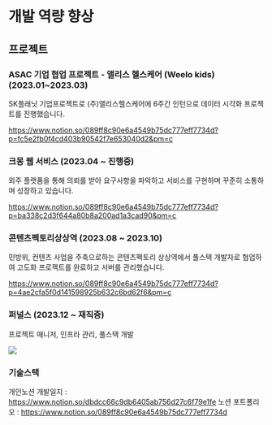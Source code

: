 # 개발 역량 향상 

## 프로젝트

### ASAC 기업 협업 프로젝트 - 앨리스 헬스케어 (Weelo kids) (2023.01~2023.03)
SK플래닛 기업프로젝트로 (주)앨리스헬스케어에 6주간 인턴으로 데이터 시각화 프로젝트를 진행했습니다.


https://www.notion.so/089ff8c90e6a4549b75dc777eff7734d?p=fc5e2fb0f4cd403b90542f7e653040d2&pm=c

### 크몽 웹 서비스     (2023.04 ~ 진행중)   
외주 플랫폼을 통해 의뢰를 받아 요구사항을 파악하고 서비스를 구현하며 꾸준히 소통하며 성장하고 있습니다.


https://www.notion.so/089ff8c90e6a4549b75dc777eff7734d?p=ba338c2d3f644a80b8a200ad1a3cad90&pm=c

### 콘텐츠펙토리상상역 (2023.08 ~ 2023.10)   
민방위, 컨텐츠 사업을 주축으로하는 콘텐츠펙토리 상상역에서 풀스택 개발자로 협업하여 고도화 프로젝트를 완료하고 서버를 관리했습니다.


https://www.notion.so/089ff8c90e6a4549b75dc777eff7734d?p=4ae2cfa5f0d141598925b632c6bd62f6&pm=c

### 퍼널스 (2023.12 ~ 재직중)   
프로젝트 매니저, 인프라 관리, 풀스택 개발

  <img src="https://img.shields.io/badge/javascript-F7DF1E?style=for-the-badge&logo=javascript&logoColor=black"> 


### 기술스택 


개인노션 개발일지 :  https://www.notion.so/dbdcc66c9db6405ab756d27c6f79e1fe
노션 포트폴리오   :  https://www.notion.so/089ff8c90e6a4549b75dc777eff7734d
